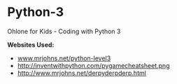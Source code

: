 Python-3
========

Ohlone for Kids - Coding with Python 3

**Websites Used:**
- www.mrjohns.net/python-level3
- http://inventwithpython.com/pygamecheatsheet.png
- http://www.mrjohns.net/derpyderpderp.html
